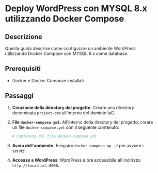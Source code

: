 # Deploy WordPress con MYSQL 8.x utilizzando Docker Compose

## Descrizione

Questa guida descrive come configurare un ambiente WordPress utilizzando Docker Compose con MYSQL 8.x come database.

## Prerequisiti

- Docker e Docker Compose installati

## Passaggi

1. **Creazione della directory del progetto**: Creare una directory denominata `project-cms` all'interno del dominio IaC.

2. **File `docker-compose.yml`**: All'interno della directory del progetto, creare un file `docker-compose.yml` con il seguente contenuto:

   ```yaml
   # Contenuto del file docker-compose.yml
   ```

3. **Avvio dell'ambiente**: Eseguire `docker-compose up -d` per avviare i servizi.

4. **Accesso a WordPress**: WordPress è ora accessibile all'indirizzo `http://localhost:8000`.
